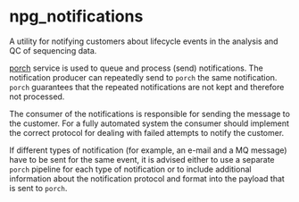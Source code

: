 # npg_notifications

A utility for notifying customers about lifecycle events in the analysis
and QC of sequencing data.

[porch](https://github.com/wtsi-npg/npg_porch) service is used to queue and
process (send) notifications. The notification producer can repeatedly send
to `porch` the same notification. `porch` guarantees that the repeated
notifications are not kept and therefore not processed.

The consumer of the notifications is responsible for sending the message
to the customer. For a fully automated system the consumer should implement
the correct protocol for dealing with failed attempts to notify the customer.

If different types of notification (for example, an e-mail and a MQ message)
have to be sent for the same event, it is advised either to use a separate
`porch` pipeline for each type of notification or to include additional
information about the notification protocol and format into the payload that
is sent to `porch`.
